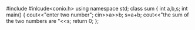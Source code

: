 #include<iostream>
  #inlcude<conio.h>
  using namespace std;
  class sum
  {
  int a,b,s;
  int main()
  {
  cout<<"enter two number";
  cin>>a>>b;
  s=a+b;
  cout<<"the sum of the two numbers are "<<s;
  return 0;
  };
